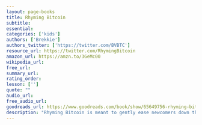 ```yaml
---
layout: page-books
title: Rhyming Bitcoin
subtitle: 
essential: 
categories: ['kids']
authors: ['Brekkie']
authors_twitter: ['https://twitter.com/BVBTC']
resource_url: https://twitter.com/RhymingBitcoin
amazon_url: https://amzn.to/3GeMc00
wikipedia_url: 
free_url: 
summary_url: 
rating_order: 
lesson: ['']
quote: ""
audio_url: 
free_audio_url: 
goodreads_url: https://www.goodreads.com/book/show/65649756-rhyming-bitcoin
description: "Rhyming Bitcoin is meant to gently ease newcomers down the rabbit hole in a fun way reminiscent of Dr. Seuss and Alice in Wonderland."
---
```

